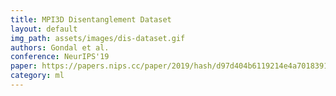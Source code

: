 ```yaml
---
title: MPI3D Disentanglement Dataset
layout: default
img_path: assets/images/dis-dataset.gif
authors: Gondal et al.
conference: NeurIPS'19
paper: https://papers.nips.cc/paper/2019/hash/d97d404b6119214e4a7018391195240a-Abstract.html
category: ml
---
```

